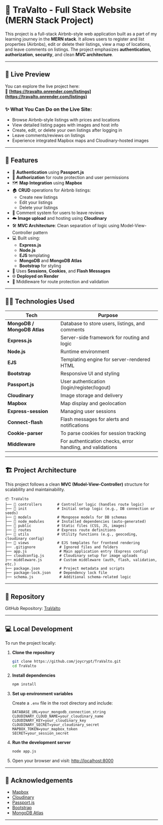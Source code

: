 # 🏡 TraValto - Full Stack Website (MERN Stack Project)

This project is a full-stack Airbnb-style web application built as a part of my learning journey in the **MERN stack**. It allows users to register and list properties (Airbnbs), edit or delete their listings, view a map of locations, and leave comments on listings. The project emphasizes **authentication**, **authorization**, **security**, and clean **MVC architecture**.

---

## 📸 Live Preview

You can explore the live project here:  
🔗 **[https://travalto.onrender.com/listings](https://travalto.onrender.com/listings)**

### ✨ What You Can Do on the Live Site:

- Browse Airbnb-style listings with prices and locations
- View detailed listing pages with images and host info
- Create, edit, or delete your own listings after logging in
- Leave comments/reviews on listings
- Experience integrated Mapbox maps and Cloudinary-hosted images

---

## 🚀 Features

- 🔐 **Authentication** using **Passport.js**
- 👤 **Authorization** for route protection and user permissions
- 🗺️ **Map Integration** using **Mapbox**
- 🏠 **CRUD** operations for Airbnb listings:
  - Create new listings
  - Edit your listings
  - Delete your listings
- 💬 Comment system for users to leave reviews
- ☁️ **Image upload** and hosting using **Cloudinary**
- 🛠️ **MVC Architecture**: Clean separation of logic using Model-View-Controller pattern
- 💻 Built using:
  - **Express.js**
  - **Node.js**
  - **EJS** templating
  - **MongoDB** and **MongoDB Atlas**
  - **Bootstrap** for styling
- 🍪 Uses **Sessions**, **Cookies**, and **Flash Messages**
- 🌐 **Deployed on Render**
- 🧩 Middleware for route protection and validation

---

## 🧑‍💻 Technologies Used

| Tech | Purpose |
|------|---------|
| **MongoDB / MongoDB Atlas** | Database to store users, listings, and comments |
| **Express.js** | Server-side framework for routing and logic |
| **Node.js** | Runtime environment |
| **EJS** | Templating engine for server-rendered HTML |
| **Bootstrap** | Responsive UI and styling |
| **Passport.js** | User authentication (login/register/logout) |
| **Cloudinary** | Image storage and delivery |
| **Mapbox** | Map display and geolocation |
| **Express-session** | Managing user sessions |
| **Connect-flash** | Flash messages for alerts and notifications |
| **Cookie-parser** | To parse cookies for session tracking |
| **Middleware** | For authentication checks, error handling, and validations |

---

## 🏗️ Project Architecture

This project follows a clean **MVC (Model-View-Controller)** structure for scalability and maintainability.

```
📦 TraValto
├── 📁 controllers       # Controller logic (handles route logic)
├── 📁 init              # Initial setup logic (e.g., DB connection or seeds)
├── 📁 models            # Mongoose models for DB schemas
├── 📁 node_modules      # Installed dependencies (auto-generated)
├── 📁 public            # Static files (CSS, JS, images)
├── 📁 routes            # Express route definitions
├── 📁 utils             # Utility functions (e.g., geocoding, cloudinary config)
├── 📁 views             # EJS templates for frontend rendering
├── .gitignore           # Ignored files and folders
├── app.js               # Main application entry (Express config)
├── cloudconfig.js       # Cloudinary setup for image uploads
├── middleware.js        # Custom middleware (auth, flash, validation, etc.)
├── package.json         # Project metadata and scripts
├── package-lock.json    # Dependency lock file
├── schema.js            # Additional schema-related logic
```

---

## 🔗 Repository

GitHub Repository: [TraValto](https://github.com/joycrypt/TraValto.git)

---

## 💻 Local Development

To run the project locally:

1. **Clone the repository**
   ```bash
   git clone https://github.com/joycrypt/TraValto.git
   cd TraValto
   ```

2. **Install dependencies**
   ```bash
   npm install
   ```

3. **Set up environment variables**

   Create a `.env` file in the root directory and include:

   ```env
   DATABASE_URL=your_mongodb_connection_string
   CLOUDINARY_CLOUD_NAME=your_cloudinary_name
   CLOUDINARY_KEY=your_cloudinary_key
   CLOUDINARY_SECRET=your_cloudinary_secret
   MAPBOX_TOKEN=your_mapbox_token
   SECRET=your_session_secret
   ```

4. **Run the development server**
   ```bash
   node app.js
   ```

5. Open your browser and visit: [http://localhost:8000](http://localhost:8000)

---

## 🙌 Acknowledgements

- [Mapbox](https://www.mapbox.com/)
- [Cloudinary](https://cloudinary.com/)
- [Passport.js](http://www.passportjs.org/)
- [Bootstrap](https://getbootstrap.com/)
- [MongoDB Atlas](https://www.mongodb.com/cloud/atlas)

---
